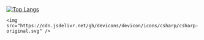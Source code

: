 [![Top Langs](https://github-readme-stats.vercel.app/api/top-langs/?username=Jocelyn409&theme=dark)](https://github.com/Jocelyn409/github-readme-stats)

    <img src="https://cdn.jsdelivr.net/gh/devicons/devicon/icons/csharp/csharp-original.svg" />
